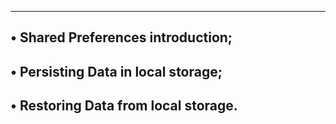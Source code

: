 -------------------------------------------------------------------------------
• Shared Preferences introduction;
----------------------------------------------------
• Persisting Data in local storage;
------------------------------------------------------
• Restoring Data from local storage.
--------------------------------------------------
